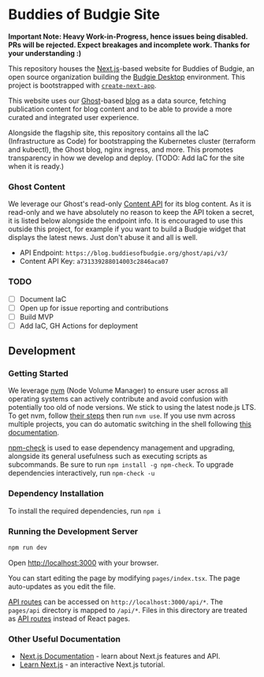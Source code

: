 # Buddies of Budgie Site

**Important Note: Heavy Work-in-Progress, hence issues being disabled. PRs will be rejected. Expect breakages and incomplete work. Thanks for your understanding :)**

This repository houses the [Next.js](https://nextjs.org/)-based website for Buddies of Budgie, an open source organization building the [Budgie Desktop](https://github.com/BuddiesOfBudgie/budgie-desktop) environment. This project is bootstrapped with [`create-next-app`](https://github.com/vercel/next.js/tree/canary/packages/create-next-app).

This website uses our [Ghost](https://ghost.org)-based [blog](https://blog.buddiesofbudgie.org) as a data source, fetching publication content for blog content and to be able to provide a more curated and integrated user experience.

Alongside the flagship site, this repository contains all the IaC (Infrastructure as Code) for bootstrapping the Kubernetes cluster (terraform and kubectl), the Ghost blog, nginx ingress, and more. This promotes transparency in how we develop and deploy. (TODO: Add IaC for the site when it is ready.)

### Ghost Content

We leverage our Ghost's read-only [Content API](https://ghost.org/docs/content-api/) for its blog content. As it is read-only and we have absolutely no reason to keep the API token a secret, it is listed below alongside the endpoint info. It is encouraged to use this outside this project, for example if you want to build a Budgie widget that displays the latest news. Just don't abuse it and all is well.

- API Endpoint: `https://blog.buddiesofbudgie.org/ghost/api/v3/`
- Content API Key: `a731339288014003c2846aca07`

### TODO

- [ ] Document IaC
- [ ] Open up for issue reporting and contributions
- [ ] Build MVP
- [ ] Add IaC, GH Actions for deployment

## Development

### Getting Started

We leverage [nvm](https://github.com/nvm-sh/nvm) (Node Volume Manager) to ensure user across all operating systems can actively contribute and avoid confusion with potentially too old of node versions. We stick to using the latest node.js LTS. To get nvm, follow [their steps](https://github.com/nvm-sh/nvm#installing-and-updating) then run `nvm use`. If you use nvm across multiple projects, you can do automatic switching in the shell following [this documentation](https://github.com/nvm-sh/nvm#deeper-shell-integration).

[npm-check](https://www.npmjs.com/package/npm-check) is used to ease dependency management and upgrading, alongside its general usefulness such as executing scripts as subcommands. Be sure to run `npm install -g npm-check`. To upgrade dependencies interactively, run `npm-check -u`

### Dependency Installation

To install the required dependencies, run `npm i`

### Running the Development Server

```bash
npm run dev
```

Open [http://localhost:3000](http://localhost:3000) with your browser.

You can start editing the page by modifying `pages/index.tsx`. The page auto-updates as you edit the file.

[API routes](https://nextjs.org/docs/api-routes/introduction) can be accessed on `http://localhost:3000/api/*`. The `pages/api` directory is mapped to `/api/*`. Files in this directory are treated as [API routes](https://nextjs.org/docs/api-routes/introduction) instead of React pages.

### Other Useful Documentation

- [Next.js Documentation](https://nextjs.org/docs) - learn about Next.js features and API.
- [Learn Next.js](https://nextjs.org/learn) - an interactive Next.js tutorial.
